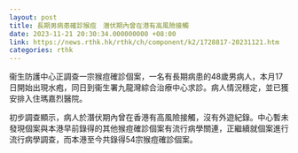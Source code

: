 ```yaml
---
layout: post
title: 長期男病患確診猴痘　潛伏期內曾在港有高風險接觸
date: 2023-11-21 20:30:34.000000000 +08:00
link: https://news.rthk.hk/rthk/ch/component/k2/1728817-20231121.htm
categories: rthk
---
```


衞生防護中心正調查一宗猴痘確診個案，一名有長期病患的48歲男病人，本月17日開始出現水疱，同日到衞生署九龍灣綜合治療中心求診。病人情況穩定，並已獲安排入住瑪嘉烈醫院。

初步調查顯示，病人於潛伏期內曾在香港有高風險接觸，沒有外遊紀錄。中心暫未發現個案與本港早前錄得的其他猴痘確診個案有流行病學關連，正繼續就個案進行流行病學調查，而本港至今共錄得54宗猴痘確診個案。
